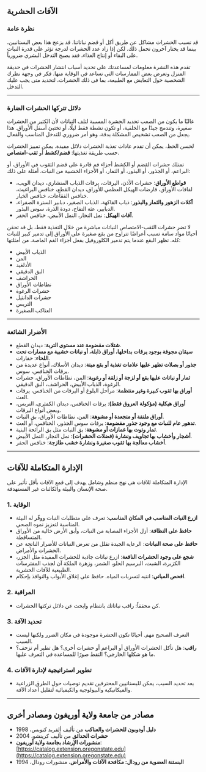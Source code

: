 ## الآفات الحشرية

### نظرة عامة

قد تسبب الحشرات مشاكل عن طريق أكل أو قضم نباتاتنا. قد يزعج هذا بعض البستانيين، بينما قد يختار آخرون تحمل ذلك. لكن إذا زاد عدد الحشرات لدرجة تؤثر على قدرة النبات على البقاء أو إنتاج الغذاء، فقد يصبح التدخل البشري ضرورياً.

تقدم هذه النشرة معلومات لمساعدتك على تحديد أسباب انتشار الحشرات في حديقة المنزل وتعرض بعض الممارسات التي تساعد في الوقاية منها. فكر في وجهة نظرك الشخصية حول التعايش مع الطبيعة، بما في ذلك الحشرات، لتحديد متى يجب عليك التدخل.

---

### دلائل تتركها الحشرات الضارة

غالبًا ما يكون من الصعب تحديد الحشرة المسببة لتلف النباتات لأن الكثير من الحشرات صغيرة، وتندمج جيدًا مع الخلفية، أو تكون نشطة فقط ليلًا، أو تختبئ أسفل الأوراق. هذا يجعل من الصعب تشخيص المشكلة بدقة، وهو أمر ضروري للتدخل المناسب والفعال.

لحسن الحظ، يمكن أن تقدم عادات تغذية الحشرات دلائل مفيدة. يمكن تمييز الحشرات حسب طريقة تغذيتها: **قضم/كشط** أو **ثقب-امتصاص**.


تمتلك حشرات القضم أو الكشط أجزاء فم قادرة على قضم الثقوب في الأوراق، أو البراعم، أو الجذور، أو البذور، أو الثمار، أو الأجزاء الخشبية من النبات. أمثلة على ذلك:

- **قواطع الأوراق**: حشرات الأذن، اليرقات، يرقات الذباب المنشاري، ديدان الويب، لفافات الأوراق، قارضات الهيكل العظمي للأوراق، ديدان القطع، خنافس البراغيث، خنافس الفقاعات، خنافس الخيار.
- **آكلات الزهور والثمار والبذور**: ذباب الفاكهة، الذباب الصغير، دبابير السترة الصفراء، الدبابير، عثة التفاح، دودة الذرة، سوس البذور.
- **آفات الهيكل**: نمل النجار، النمل الأبيض، خنافس الحفر.


لا تضر حشرات الثقب-الامتصاص النباتات مباشرة من خلال التغذية فقط، بل قد تحقن أحيانًا مواد سامة تسبب أعراضًا تتراوح من بقع صغيرة على الأوراق إلى تدمير كبير للنبات كله. تظهر البقع عندما يتم تدمير الكلوروفيل بفعل أجزاء الفم الماصة. من أمثلتها:

- الذباب الأبيض
- المن
- الأدلغيد
- البق الدقيقي
- الحراشف
- نطاطات الأوراق
- حشرات الرغوة
- حشرات الدانتيل
- التربس
- العناكب الصغيرة

---

### الأضرار الشائعة

- **شتلات مقضومة عند مستوى التربة**: ديدان القطع.
- **سيقان مجوفة بوجود يرقات بداخلها، أوراق ذابلة، أو نباتات خشبية مع مسارات تحت اللحاء**: حفارات.
- **جذور أو بصلات تظهر عليها علامات تغذية أو بقع ميتة**: ديدان الأسلاك، أنواع عديدة من يرقات الخنافس، سوس.
- **ثمار أو نباتات عليها بقع أو لزجة أو زلقة أو رغوية**: المن، نطاطات الأوراق، حشرات الرغوة، الذباب الأبيض، الحراشف، البق الدقيقي.
- **أوراق بها ثقوب كبيرة وغير منتظمة**: مراحل البلوغ أو اليرقات من الخنافس، يرقات العث.
- **أوراق هيكلية (مؤكولة العروق فقط)**: يرقات الخنافس، ديدان الكمثرى، التربس، وبعض أنواع اليرقات.
- **أوراق ملتفة أو متجعدة أو مشوهة**: المن، نطاطات الأوراق، بق النبات.
- **تدهور عام للنبات مع وجود جذور مقضومة**: يرقات سوس الجذور، الخنافس، أو العث.
- **ثمار وتوت بها غمازات أو مشوهة**: بق النبات مثل بق الرائحة البنية.
- **أشجار وأخشاب بها تجاويف ونشارة (فضلات الحشرات)**: نمل النجار، النمل الأبيض.
- **أخشاب معالجة بها ثقوب صغيرة ونشارة خشب طازجة**: خنافس الحفر.

---

## الإدارة المتكاملة للآفات

الإدارة المتكاملة للآفات هي نهج منظم وشامل يهدف إلى قمع الآفات بأقل تأثير على صحة الإنسان والبيئة والكائنات غير المستهدفة.

### 1. الوقاية

- **ازرع النبات المناسب في المكان المناسب**: تعرف على متطلبات النبات ووفّر له البيئة المناسبة لتعزيز نموه الصحي.
- **حافظ على النظافة**: أزل الأجزاء المصابة من النبات، وأبق الأرض خالية من الأوراق المتساقطة.
- **حافظ على صحة النباتات**: الرعاية الجيدة تقلل من تعرض النباتات للأضرار الناتجة عن الحشرات والأمراض.
- **شجع على وجود الحشرات النافعة**: ازرع نباتات جاذبة للحشرات المفيدة مثل الجزر، الكزبرة، الشبت، البرسيم الحلو، الشمر، وزهرة الملكة آن لجذب المفترسات الطبيعية للآفات الحشرية.
- **افحص المباني**: انتبه لتسربات المياه. حافظ على إغلاق الأبواب والنوافذ بإحكام.

### 2. المراقبة

- كن محققاً: راقب نباتاتك بانتظام وابحث عن دلائل تركتها الحشرات.

### 3. تحديد الآفة

- التعرف الصحيح مهم. أحيانًا تكون الحشرة موجودة في مكان الضرر ولكنها ليست السبب.
- **راقب**: هل تأكل الحشرات الأوراق أو البراعم أو حشرات أخرى؟ هل تطير أم تزحف؟ ما هو شكلها الخارجي؟ التقط صورًا للمساعدة في التعرف عليها.

### 4. تطوير استراتيجية لإدارة الآفات

- بعد تحديد السبب، يمكن للبستانيين المحترفين تقديم توصيات حول الطرق الزراعية والميكانيكية والبيولوجية والكيميائية لتقليل أعداد الآفة.

---

## مصادر من جامعة ولاية أوريغون ومصادر أخرى

- **دليل أودوبون للحشرات والعناكب** من تأليف ألفريد كنوبس، 1998
- **حشرات الحدائق** من تأليف كرينشو، 2004
- **منشورات الإرشاد بجامعة ولاية أوريغون**: [https://catalog.extension.oregonstate.edu](https://catalog.extension.oregonstate.edu)
- **البستنة العضوية من رودال: مكافحة الآفات والأمراض**، منشورات رودال، 1994
